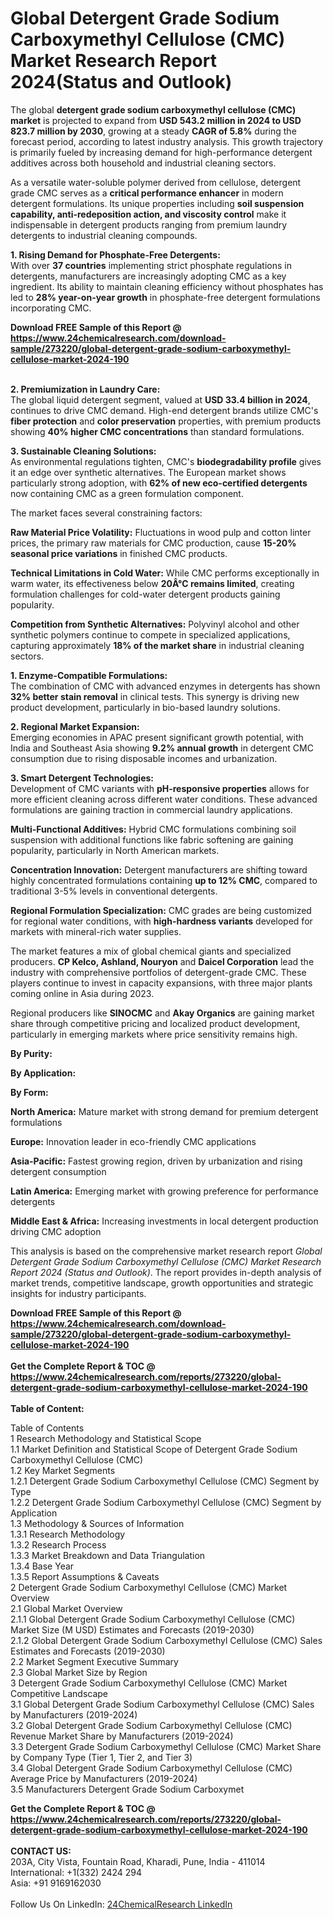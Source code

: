 <h1>Global Detergent Grade Sodium Carboxymethyl Cellulose (CMC) Market Research Report 2024(Status and Outlook)</h1><p>The global <strong>detergent grade sodium carboxymethyl cellulose (CMC) market</strong> is projected to expand from <strong>USD 543.2 million in 2024 to USD 823.7 million by 2030</strong>, growing at a steady <strong>CAGR of 5.8%</strong> during the forecast period, according to latest industry analysis. This growth trajectory is primarily fueled by increasing demand for high-performance detergent additives across both household and industrial cleaning sectors.</p><p>As a versatile water-soluble polymer derived from cellulose, detergent grade CMC serves as a <strong>critical performance enhancer</strong> in modern detergent formulations. Its unique properties including <strong>soil suspension capability, anti-redeposition action, and viscosity control</strong> make it indispensable in detergent products ranging from premium laundry detergents to industrial cleaning compounds.</p><p><strong>1. Rising Demand for Phosphate-Free Detergents:</strong><br>
With over <strong>37 countries</strong> implementing strict phosphate regulations in detergents, manufacturers are increasingly adopting CMC as a key ingredient. Its ability to maintain cleaning efficiency without phosphates has led to <strong>28% year-on-year growth</strong> in phosphate-free detergent formulations incorporating CMC.</p><div><b>Download FREE Sample of this Report @ 
            <a href="https://www.24chemicalresearch.com/download-sample/273220/global-detergent-grade-sodium-carboxymethyl-cellulose-market-2024-190">
            https://www.24chemicalresearch.com/download-sample/273220/global-detergent-grade-sodium-carboxymethyl-cellulose-market-2024-190</a></b></div><br><p><strong>2. Premiumization in Laundry Care:</strong><br>
The global liquid detergent segment, valued at <strong>USD 33.4 billion in 2024</strong>, continues to drive CMC demand. High-end detergent brands utilize CMC's <strong>fiber protection</strong> and <strong>color preservation</strong> properties, with premium products showing <strong>40% higher CMC concentrations</strong> than standard formulations.</p><p><strong>3. Sustainable Cleaning Solutions:</strong><br>
As environmental regulations tighten, CMC's <strong>biodegradability profile</strong> gives it an edge over synthetic alternatives. The European market shows particularly strong adoption, with <strong>62% of new eco-certified detergents</strong> now containing CMC as a green formulation component.</p><p>The market faces several constraining factors:</p><p><strong>Raw Material Price Volatility:</strong> Fluctuations in wood pulp and cotton linter prices, the primary raw materials for CMC production, cause <strong>15-20% seasonal price variations</strong> in finished CMC products.</p><p><strong>Technical Limitations in Cold Water:</strong> While CMC performs exceptionally in warm water, its effectiveness below <strong>20Â°C remains limited</strong>, creating formulation challenges for cold-water detergent products gaining popularity.</p><p><strong>Competition from Synthetic Alternatives:</strong> Polyvinyl alcohol and other synthetic polymers continue to compete in specialized applications, capturing approximately <strong>18% of the market share</strong> in industrial cleaning sectors.</p><p><strong>1. Enzyme-Compatible Formulations:</strong><br>
The combination of CMC with advanced enzymes in detergents has shown <strong>32% better stain removal</strong> in clinical tests. This synergy is driving new product development, particularly in bio-based laundry solutions.</p><p><strong>2. Regional Market Expansion:</strong><br>
Emerging economies in APAC present significant growth potential, with India and Southeast Asia showing <strong>9.2% annual growth</strong> in detergent CMC consumption due to rising disposable incomes and urbanization.</p><p><strong>3. Smart Detergent Technologies:</strong><br>
Development of CMC variants with <strong>pH-responsive properties</strong> allows for more efficient cleaning across different water conditions. These advanced formulations are gaining traction in commercial laundry applications.</p><p><strong>Multi-Functional Additives:</strong> Hybrid CMC formulations combining soil suspension with additional functions like fabric softening are gaining popularity, particularly in North American markets.</p><p><strong>Concentration Innovation:</strong> Detergent manufacturers are shifting toward highly concentrated formulations containing <strong>up to 12% CMC</strong>, compared to traditional 3-5% levels in conventional detergents.</p><p><strong>Regional Formulation Specialization:</strong> CMC grades are being customized for regional water conditions, with <strong>high-hardness variants</strong> developed for markets with mineral-rich water supplies.</p><p>The market features a mix of global chemical giants and specialized producers. <strong>CP Kelco, Ashland, Nouryon</strong> and <strong>Daicel Corporation</strong> lead the industry with comprehensive portfolios of detergent-grade CMC. These players continue to invest in capacity expansions, with three major plants coming online in Asia during 2023.</p><p>Regional producers like <strong>SINOCMC</strong> and <strong>Akay Organics</strong> are gaining market share through competitive pricing and localized product development, particularly in emerging markets where price sensitivity remains high.</p><p><strong>By Purity:</strong></p><p><strong>By Application:</strong></p><p><strong>By Form:</strong></p><p><strong>North America:</strong> Mature market with strong demand for premium detergent formulations</p><p><strong>Europe:</strong> Innovation leader in eco-friendly CMC applications</p><p><strong>Asia-Pacific:</strong> Fastest growing region, driven by urbanization and rising detergent consumption</p><p><strong>Latin America:</strong> Emerging market with growing preference for performance detergents</p><p><strong>Middle East &amp; Africa:</strong> Increasing investments in local detergent production driving CMC adoption</p><p>This analysis is based on the comprehensive market research report <em>Global Detergent Grade Sodium Carboxymethyl Cellulose (CMC) Market Research Report 2024 (Status and Outlook)</em>. The report provides in-depth analysis of market trends, competitive landscape, growth opportunities and strategic insights for industry participants.</p><div><b>Download FREE Sample of this Report @ 
            <a href="https://www.24chemicalresearch.com/download-sample/273220/global-detergent-grade-sodium-carboxymethyl-cellulose-market-2024-190">
            https://www.24chemicalresearch.com/download-sample/273220/global-detergent-grade-sodium-carboxymethyl-cellulose-market-2024-190</a></b></div><br><div><b>Get the Complete Report & TOC @ 
            <a href="https://www.24chemicalresearch.com/reports/273220/global-detergent-grade-sodium-carboxymethyl-cellulose-market-2024-190">
            https://www.24chemicalresearch.com/reports/273220/global-detergent-grade-sodium-carboxymethyl-cellulose-market-2024-190</a></b></div><br>
            <b>Table of Content:</b><p>Table of Contents<br />
1 Research Methodology and Statistical Scope<br />
1.1 Market Definition and Statistical Scope of Detergent Grade Sodium Carboxymethyl Cellulose (CMC)<br />
1.2 Key Market Segments<br />
1.2.1 Detergent Grade Sodium Carboxymethyl Cellulose (CMC) Segment by Type<br />
1.2.2 Detergent Grade Sodium Carboxymethyl Cellulose (CMC) Segment by Application<br />
1.3 Methodology & Sources of Information<br />
1.3.1 Research Methodology<br />
1.3.2 Research Process<br />
1.3.3 Market Breakdown and Data Triangulation<br />
1.3.4 Base Year<br />
1.3.5 Report Assumptions & Caveats<br />
2 Detergent Grade Sodium Carboxymethyl Cellulose (CMC) Market Overview<br />
2.1 Global Market Overview<br />
2.1.1 Global Detergent Grade Sodium Carboxymethyl Cellulose (CMC) Market Size (M USD) Estimates and Forecasts (2019-2030)<br />
2.1.2 Global Detergent Grade Sodium Carboxymethyl Cellulose (CMC) Sales Estimates and Forecasts (2019-2030)<br />
2.2 Market Segment Executive Summary<br />
2.3 Global Market Size by Region<br />
3 Detergent Grade Sodium Carboxymethyl Cellulose (CMC) Market Competitive Landscape<br />
3.1 Global Detergent Grade Sodium Carboxymethyl Cellulose (CMC) Sales by Manufacturers (2019-2024)<br />
3.2 Global Detergent Grade Sodium Carboxymethyl Cellulose (CMC) Revenue Market Share by Manufacturers (2019-2024)<br />
3.3 Detergent Grade Sodium Carboxymethyl Cellulose (CMC) Market Share by Company Type (Tier 1, Tier 2, and Tier 3)<br />
3.4 Global Detergent Grade Sodium Carboxymethyl Cellulose (CMC) Average Price by Manufacturers (2019-2024)<br />
3.5 Manufacturers Detergent Grade Sodium Carboxymet</p><div><b>Get the Complete Report & TOC @ 
            <a href="https://www.24chemicalresearch.com/reports/273220/global-detergent-grade-sodium-carboxymethyl-cellulose-market-2024-190">
            https://www.24chemicalresearch.com/reports/273220/global-detergent-grade-sodium-carboxymethyl-cellulose-market-2024-190</a></b></div><br><b>CONTACT US:</b><br>
            203A, City Vista, Fountain Road, Kharadi, Pune, India - 411014<br>
            International: +1(332) 2424 294<br>
            Asia: +91 9169162030 <br><br>
            Follow Us On LinkedIn: <a href="https://www.linkedin.com/company/24chemicalresearch/">24ChemicalResearch LinkedIn</a>